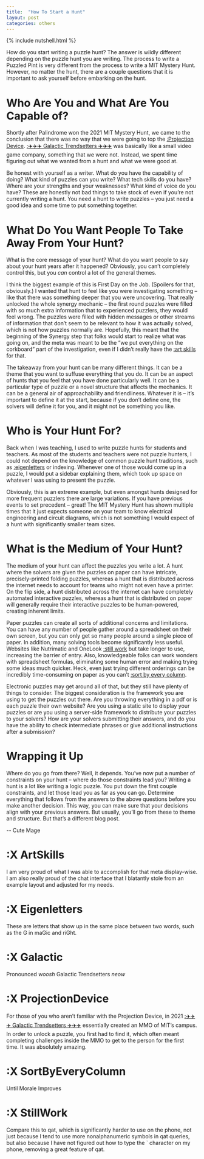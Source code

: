 ```yaml
---
title:  "How To Start a Hunt"
layout: post
categories: others
---
```


{% include nutshell.html %}

How do you start writing a puzzle hunt? The answer is wildly different depending on the puzzle hunt you are writing. The process to write a Puzzled Pint is very different from the process to write a MIT Mystery Hunt. However, no matter the hunt, there are a couple questions that it is important to ask yourself before embarking on the hunt.


# Who Are You and What Are You Capable of?

Shortly after Palindrome won the 2021 MIT Mystery Hunt, we came to the conclusion that there was no way that we were going to top the [:Projection Device](#ProjectionDevice). [:✈️✈️✈️ Galactic Trendsetters ✈️✈️✈️](#Galactic) was basically like a small video game company, something that we were not. Instead, we spent time figuring out what we wanted from a hunt and what we were good at. 

Be honest with yourself as a writer. What do you have the capability of doing? What kind of puzzles can you write? What tech skills do you have? Where are your strengths and your weaknesses? What kind of voice do you have? These are honestly not bad things to take stock of even if you’re not currently writing a hunt. You need a hunt to write puzzles – you just need a good idea and some time to put something together.

# What Do You Want People To Take Away From Your Hunt?

What is the core message of your hunt? What do you want people to say about your hunt years after it happened? Obviously, you can’t completely control this, but you *can* control a lot of the general themes. 

I think the biggest example of this is First Day on the Job. (Spoilers for that, obviously.) I wanted that hunt to feel like you were investigating something – like that there was something deeper that you were uncovering. That really unlocked the whole synergy mechanic – the first round puzzles were filled with so much extra information that to experienced puzzlers, they would feel wrong. The puzzles were filled with hidden messages or other streams of information that don’t seem to be relevant to how it was actually solved, which is not how puzzles normally are. Hopefully, this meant that the beginning of the Synergy step that folks would start to realize what was going on, and the meta was meant to be the “we put everything on the corkboard” part of the investigation, even if I didn’t really have the [:art skills](#ArtSkills) for that.

The takeaway from your hunt can be many different things. It can be a theme that you want to suffuse everything that you do. It can be an aspect of hunts that you feel that you have done particularly well. It can be a particular type of puzzle or a novel structure that affects the mechanics. It can be a general air of approachability and friendliness. Whatever it is – it’s important to define it at the start, because if you don’t define one, the solvers will define it for you, and it might not be something you like.

# Who is Your Hunt For?

Back when I was teaching, I used to write puzzle hunts for students and teachers. As most of the students and teachers were not puzzle hunters, I could not depend on the knowledge of common puzzle hunt traditions, such as [:eigenletters](#Eigenletters) or indexing. Whenever one of those would come up in a puzzle, I would put a sidebar explaining them, which took up space on whatever I was using to present the puzzle.

Obviously, this is an extreme example, but even amongst hunts designed for more frequent puzzlers there are large variations. If you have previous events to set precedent – great! The MIT Mystery Hunt has shown multiple times that it just expects someone on your team to know electrical engineering and circuit diagrams, which is not something I would expect of a hunt with significantly smaller team sizes. 

# What is the Medium of Your Hunt?

The medium of your hunt can affect the puzzles you write a lot. A hunt where the solvers are given the puzzles on paper can have intricate, precisely-printed folding puzzles, whereas a hunt that is distributed across the internet needs to account for teams who might not even have a printer. On the flip side, a hunt distributed across the internet can have completely automated interactive puzzles, whereas a hunt that is distributed on paper will generally require their interactive puzzles to be human-powered, creating inherent limits. 

Paper puzzles can create all sorts of additional concerns and limitations. You can have any number of people gather around a spreadsheet on their own screen, but you can only get so many people around a single piece of paper. In addition, many solving tools become significantly less useful. Websites like Nutrimatic and OneLook [:still work](#StillWork) but take longer to use, increasing the barrier of entry. Also, knowledgeable folks can work wonders with spreadsheet formulas, eliminating some human error and making trying some ideas much quicker. Heck, even just trying different orderings can be incredibly time-consuming on paper as you can’t [:sort by every column](#SortByEveryColumn).

Electronic puzzles may get around all of that, but they still have plenty of things to consider. The biggest consideration is the framework you are using to get the puzzles out there. Are you throwing everything in a pdf or is each puzzle their own website? Are you using a static site to display your puzzles or are you using a server-side framework to distribute your puzzles to your solvers? How are your solvers submitting their answers, and do you have the ability to check intermediate phrases or give additional instructions after a submission?

# Wrapping it Up

Where do you go from there? Well, it depends. You’ve now put a number of constraints on your hunt – where do those constraints lead you? Writing a hunt is a lot like writing a logic puzzle. You put down the first couple constraints, and let those lead you as far as you can go. Determine everything that follows from the answers to the above questions before you make another decision. This way, you can make sure that your decisions align with your previous answers.
But usually, you’ll go from these to theme and structure. But that’s a different blog post.

-- Cute Mage

# :X ArtSkills

I am very proud of what I was able to accomplish for that meta display-wise. I am also really proud of the chat interface that I blatantly stole from an example layout and adjusted for my needs.

# :X Eigenletters

These are letters that show up in the same place between two words, such as the G in maGic and riGht.

# :X Galactic

Pronounced *woosh* Galactic Trendsetters *neow*

# :X ProjectionDevice

For those of you who aren’t familiar with the Projection Device, in 2021 [:✈️✈️✈️ Galactic Trendsetters ✈️✈️✈️](#Galactic) essentially created an MMO of MIT’s campus. In order to unlock a puzzle, you first had to find it, which often meant completing challenges inside the MMO to get to the person for the first time. It was absolutely amazing.

# :X SortByEveryColumn

Until Morale Improves

# :X StillWork

Compare this to qat, which is significantly harder to use on the phone, not just because I tend to use more nonalphanumeric symbols in qat queries, but also because I have not figured out how to type the ` character on my phone, removing a great feature of qat.
